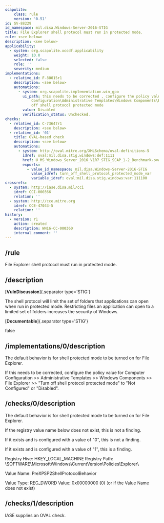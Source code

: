 ```yaml
---
scapolite:
    class: rule
    version: '0.51'
id: SV-88229
id_namespace: mil.disa.Windows-Server-2016-STIG
title: File Explorer shell protocol must run in protected mode.
rule: <see below>
description: <see below>
applicability:
  - system: org.scapolite.xccdf.applicability
    weight: 10.0
    selected: false
    role: ''
    severity: medium
implementations:
  - relative_id: F-80015r1
    description: <see below>
    automations:
      - system: org.scapolite.implementation.win_gpo
        ui_path: this needs to be corrected , configure the policy value for Computer
            Configuration\Administrative Templates\Windows Components\File Explorer\Turn
            off shell protocol protected mode
        value: Disabled
        verification_status: Unchecked.
checks:
  - relative_id: C-73647r1
    description: <see below>
  - relative_id: '01'
    title: OVAL-based check
    description: <see below>
    automations:
      - system: http://oval.mitre.org/XMLSchema/oval-definitions-5
        idref: oval:mil.disa.stig.windows:def:1111
        href: U_MS_Windows_Server_2016_V1R7_STIG_SCAP_1-2_Benchmark-oval.xml
        exports:
          - value_id_namespace: mil.disa.Windows-Server-2016-STIG
            value_idref: turn_off_shell_protocol_protected_mode_var
            variable_idref: oval:mil.disa.stig.windows:var:111100
crossrefs:
  - system: http://iase.disa.mil/cci
    idref: CCI-000366
    relation: ''
  - system: http://cce.mitre.org
    idref: CCE-47043-5
    relation: ''
history:
  - version: r1
    action: created
    description: WN16-CC-000360
    internal_comment: ''
---
```



## /rule

File Explorer shell protocol must run in protected mode.

## /description

[**VulnDiscussion**]{.separator type='STIG'}

The shell protocol will limit the set of folders that applications can open when run in protected mode. Restricting files an application can open to a limited set of folders increases the security of Windows.

[**Documentable**]{.separator type='STIG'}

false

## /implementations/0/description

The default behavior is for shell protected mode to be turned on for File Explorer.

If this needs to be corrected, configure the policy value for Computer Configuration >> Administrative Templates >> Windows Components >> File Explorer >> "Turn off shell protocol protected mode" to "Not Configured" or "Disabled".

## /checks/0/description

The default behavior is for shell protected mode to be turned on for File Explorer.

If the registry value name below does not exist, this is not a finding.

If it exists and is configured with a value of "0", this is not a finding.

If it exists and is configured with a value of "1", this is a finding.

Registry Hive: HKEY_LOCAL_MACHINE
Registry Path: \SOFTWARE\Microsoft\Windows\CurrentVersion\Policies\Explorer\

Value Name: PreXPSP2ShellProtocolBehavior

Value Type: REG_DWORD
Value: 0x00000000 (0) (or if the Value Name does not exist)

## /checks/1/description

IASE supplies an OVAL check.
